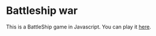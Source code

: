 # Battleship war

This is a BattleShip game in Javascript. You can play it [here](https://battleships-app.herokuapp.com).
